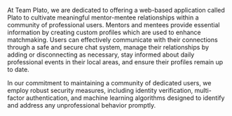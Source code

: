 At Team Plato, we are dedicated to offering a web-based application called Plato to cultivate meaningful mentor-mentee relationships within a community of professional users. Mentors and mentees provide essential information by creating custom profiles which are used to enhance matchmaking. Users can effectively communicate with their connections through a safe and secure chat system, manage their relationships by adding or disconnecting as necessary, stay informed about daily professional events in their local areas, and ensure their profiles remain up to date.

In our commitment to maintaining a community of dedicated users, we employ robust security measures, including identity verification, multi-factor authentication, and machine learning algorithms designed to identify and address any unprofessional behavior promptly.
